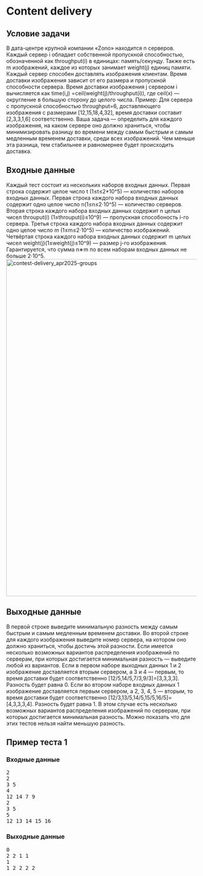 <h1>Content delivery</h1>
<h2>Условие задачи</h2>
<p>В дата-центре крупной компании «‎Zono»‎ находится n серверов. Каждый сервер i обладает собственной пропускной способностью, обозначенной как throughput(i) в единицах: память/секунду. 
Также есть m изображений, каждое из которых занимает weight(j) единиц памяти.
Каждый сервер способен доставлять изображения клиентам. Время доставки изображения зависит от его размера и пропускной способности сервера. Время доставки изображения j сервером i вычисляется как 
time(i,j) =ceil(weight(j)/throughput(i)), где ceil(x) — округление в большую сторону до целого числа.
Пример:
Для сервера с пропускной способностью throughput=6, доставляющего изображения с размерами [12,15,18,4,32], время доставки составит [2,3,3,1,6] соответственно.
Ваша задача — определить для каждого изображения, на каком сервере оно должно храниться, чтобы минимизировать разницу во времени между самым быстрым и самым медленным временем доставки, среди всех изображений.
Чем меньше эта разница, тем стабильнее и равномернее будет происходить доставка.</p>
<h2>Входные данные</h2>
<p>Каждый тест состоит из нескольких наборов входных данных.
Первая строка содержит целое число t (1≤t≤2*10^5) — количество наборов входных данных.
Первая строка каждого набора входных данных содержит одно целое число n(1≤n≤2⋅10^5) — количество серверов. 
Вторая строка каждого набора входных данных содержит n целых чисел throuput(i) (1≤throuput(i)≤10^9) — пропускная способоность i-го сервера. 
Третья строка каждого набора входных данных содержит одно целое число m (1≤m≤2⋅10^5) — количество изображений. 
Четвёртая строка каждого набора входных данных содержит m целых чисел weight(j)(1≤weight(j)≤10^9) — размер j-го изображения.
Гарантируется, что сумма n∗m по всем наборам входных данных не больше 2⋅10^5.
<img width="889" alt="contest-delivery_apr2025-groups" src="https://github.com/user-attachments/assets/9d72402f-895b-424b-8853-a5bfee0dc91e" />
<h2>Выходные данные</h2>
<p>
В первой строке выведите минимальную разность между самым быстрым и самым медленным временем доставки. 
Во второй строке для каждого изображения выведите номер сервера, на котором оно должно храниться, чтобы достичь этой разности. 
Если имеется несколько возможных вариантов распределения изображений по серверам, при которых достигается минимальная разность — выведите любой из вариантов.
Если в первом наборе выходных данных 1 и 2 изображение доставляется вторым сервером, а 3 и 4 — первым, то время доставки будет соответственно [12/5,14/5,7/3,9/3]=[3,3,3,3]. 
Разность будет равна 0.
Если во втором наборе входных данных 1 изображение доставляется первым сервером, а 2, 3, 4, 5 — вторым, то время доставки будет соответственно [12/3,13/5,14/5,15/5,16/5]=[4,3,3,3,4].
Разность будет равна 1. 
В этом случае есть несколько возможных вариантов распределения изображений по серверам, при которых достигается минимальная разность.
Можно показать что для этих тестов нельзя найти меньшую разность. 
</p>
<h2>Пример теста 1</h2>
<h3>Входные данные</h3>
<p><pre>2
2
3 5
4
12 14 7 9
2
3 5
5
12 13 14 15 16
</pre></p>
<h3>Выходные данные</h3>
<p><pre>0
2 2 1 1 
1
1 2 2 2 2 
</pre></p>



